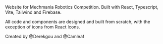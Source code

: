 Website for Mechmania Robotics Competition. Built with React, Typescript, Vite, Tailwind and Firebase. 

All code and components are designed and built from scratch, with the exception of icons from React Icons. 

Created by @Derekgou and @Camleaf
